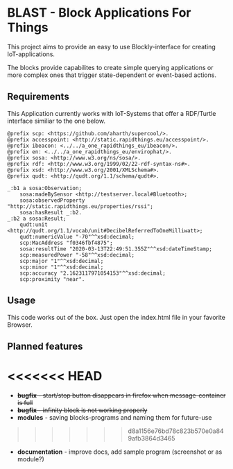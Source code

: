 # BLAST - Block Applications For Things 
This project aims to provide an easy to use Blockly-interface for creating IoT-applications.  

The blocks provide capabilites to create simple querying applications or more complex ones that trigger state-dependent or event-based actions.

## Requirements
This Application currently works with IoT-Systems that offer a RDF/Turtle interface similiar to the one below.

```turtle
@prefix scp: <https://github.com/aharth/supercool/>.
@prefix accesspoint: <http://static.rapidthings.eu/accesspoint/>.
@prefix ibeacon: <../../a_one_rapidthings_eu/ibeacon/>.
@prefix en: <../../a_one_rapidthings_eu/envirophat/>.
@prefix sosa: <http://www.w3.org/ns/sosa/>.
@prefix rdf: <http://www.w3.org/1999/02/22-rdf-syntax-ns#>.
@prefix xsd: <http://www.w3.org/2001/XMLSchema#>.
@prefix qudt: <http://qudt.org/1.1/schema/qudt#>.

_:b1 a sosa:Observation;
    sosa:madeBySensor <http://testserver.local#Bluetooth>;
    sosa:observedProperty "http://static.rapidthings.eu/properties/rssi";
    sosa:hasResult _:b2.
_:b2 a sosa:Result;
    qudt:unit <http://qudt.org/1.1/vocab/unit#DecibelReferredToOneMilliwatt>;
    qudt:numericValue "-70"^^xsd:decimal;
    scp:MacAddress "f0346fbf4875";
    sosa:resultTime "2020-03-13T22:49:51.355Z"^^xsd:dateTimeStamp;
    scp:measuredPower "-58"^^xsd:decimal;
    scp:major "1"^^xsd:decimal;
    scp:minor "1"^^xsd:decimal;
    scp:accuracy "2.1623117971054153"^^xsd:decimal;
    scp:proximity "near".
```

## Usage
This code works out of the box. Just open the index.html file in your favorite Browser.

## Planned features
<<<<<<< HEAD
=======
* ~~**bugfix** - start/stop button disappears in firefox when message-container is full~~
* ~~**bugfix** - infinity block is not working properly~~
* **modules** - saving blocks-programs and naming them for future-use
>>>>>>> d8a1156e76bd78c823b570e0a849afb3864d3465
* **documentation** - improve docs, add sample program (screenshot or as module?)